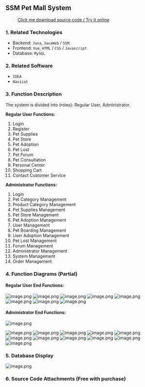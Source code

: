 ## SSM Pet Mall System

> [Click me download source code / Try it online](https://www.devquizdone.online/detail/13f08d6e823f4a6ba5002329ab709e0e/ghb20250916) 

### 1. Related Technologies
- Backend: `Java`, `JavaWeb` / `SSM`.
- Frontend: `Vue`, `HTML` / `CSS` / `Javascript`
- Database: `MySQL`

### 2. Related Software
- `IDEA`
- `Navicat`

### 3. Function Description
The system is divided into (roles): Regular User, Administrator.

**Regular User Functions:**
1. Login
2. Register
3. Pet Supplies
4. Pet Store
5. Pet Adoption
6. Pet Lost
7. Pet Forum
8. Pet Consultation
9. Personal Center
10. Shopping Cart
11. Contact Customer Service


**Administrator Functions:**
1. Login
2. Pet Category Management
3. Product Category Management
4. Pet Supplies Management
5. Pet Store Management
6. Pet Adoption Management
7. User Management
8. Pet Boarding Management
9. User Adoption Management
10. Pet Lost Management
11. Forum Management
12. Administrator Management
13. System Management
14. Order Management

### 4. Function Diagrams (Partial)

#### Regular User End Functions:
![image.png](https://store.ptcc9.top/notmaker/user_upload/02dab151e8504d5890fa01c3c12255bd/2025-03-07%2016:19:49_image.png)
![image.png](https://store.ptcc9.top/notmaker/user_upload/02dab151e8504d5890fa01c3c12255bd/2025-03-07%2016:19:58_image.png)
![image.png](https://store.ptcc9.top/notmaker/user_upload/02dab151e8504d5890fa01c3c12255bd/2025-03-07%2016:20:08_image.png)
![image.png](https://store.ptcc9.top/notmaker/user_upload/02dab151e8504d5890fa01c3c12255bd/2025-03-07%2016:20:15_image.png)
![image.png](https://store.ptcc9.top/notmaker/user_upload/02dab151e8504d5890fa01c3c12255bd/2025-03-07%2016:20:26_image.png)
![image.png](https://store.ptcc9.top/notmaker/user_upload/02dab151e8504d5890fa01c3c12255bd/2025-03-07%2016:20:33_image.png)
![image.png](https://store.ptcc9.top/notmaker/user_upload/02dab151e8504d5890fa01c3c12255bd/2025-03-07%2016:20:40_image.png)
![image.png](https://store.ptcc9.top/notmaker/user_upload/02dab151e8504d5890fa01c3c12255bd/2025-03-07%2016:21:06_image.png)

#### Administrator End Functions:
![image.png](https://store.ptcc9.top/notmaker/user_upload/02dab151e8504d5890fa01c3c12255bd/2025-03-07%2016:21:20_image.png)

![image.png](https://store.ptcc9.top/notmaker/user_upload/02dab151e8504d5890fa01c3c12255bd/2025-03-07%2016:21:39_image.png)
![image.png](https://store.ptcc9.top/notmaker/user_upload/02dab151e8504d5890fa01c3c12255bd/2025-03-07%2016:21:45_image.png)
![image.png](https://store.ptcc9.top/notmaker/user_upload/02dab151e8504d5890fa01c3c12255bd/2025-03-07%2016:21:51_image.png)
![image.png](https://store.ptcc9.top/notmaker/user_upload/02dab151e8504d5890fa01c3c12255bd/2025-03-07%2016:21:57_image.png)
![image.png](https://store.ptcc9.top/notmaker/user_upload/02dab151e8504d5890fa01c3c12255bd/2025-03-07%2016:22:03_image.png)
![image.png](https://store.ptcc9.top/notmaker/user_upload/02dab151e8504d5890fa01c3c12255bd/2025-03-07%2016:22:10_image.png)
![image.png](https://store.ptcc9.top/notmaker/user_upload/02dab151e8504d5890fa01c3c12255bd/2025-03-07%2016:22:16_image.png)
![image.png](https://store.ptcc9.top/notmaker/user_upload/02dab151e8504d5890fa01c3c12255bd/2025-03-07%2016:22:23_image.png)
![image.png](https://store.ptcc9.top/notmaker/user_upload/02dab151e8504d5890fa01c3c12255bd/2025-03-07%2016:22:28_image.png)
![image.png](https://store.ptcc9.top/notmaker/user_upload/02dab151e8504d5890fa01c3c12255bd/2025-03-07%2016:22:42_image.png)
![image.png](https://store.ptcc9.top/notmaker/user_upload/02dab151e8504d5890fa01c3c12255bd/2025-03-07%2016:22:48_image.png)
### 5. Database Display
![image.png](https://store.ptcc9.top/notmaker/user_upload/02dab151e8504d5890fa01c3c12255bd/2025-03-07%2016:23:13_image.png)

### 6. Source Code Attachments (Free with purchase)


